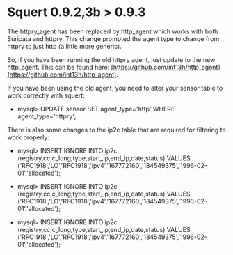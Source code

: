 # Squert 0.9.2,3b > 0.9.3

The httpry_agent has been replaced by http_agent which works with both Suricata and httpry. This
change prompted the agent type to change from httpry to just http (a little more generic).

So, if you have been running the old httpry agent, just update to the new http_agent. This can be found
here: [https://github.com/int13h/http_agent](https://github.com/int13h/http_agent).

If you have been using the old agent, you need to alter your sensor table to work correctly with squert:

- mysql> UPDATE sensor SET agent_type='http' WHERE agent_type='httpry';


There is also some changes to the ip2c table that are required for filtering to work properly:

- mysql> INSERT IGNORE INTO ip2c (registry,cc,c_long,type,start_ip,end_ip,date,status) VALUES ('RFC1918','LO','RFC1918','ipv4','167772160','184549375','1996-02-01','allocated');

- mysql> INSERT IGNORE INTO ip2c (registry,cc,c_long,type,start_ip,end_ip,date,status) VALUES ('RFC1918','LO','RFC1918','ipv4','167772160','184549375','1996-02-01','allocated');

- mysql> INSERT IGNORE INTO ip2c (registry,cc,c_long,type,start_ip,end_ip,date,status) VALUES ('RFC1918','LO','RFC1918','ipv4','167772160','184549375','1996-02-01','allocated');
